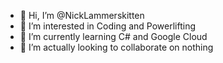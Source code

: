 - 👋 Hi, I’m @NickLammerskitten
- 👀 I’m interested in Coding and Powerlifting
- 🌱 I’m currently learning C# and Google Cloud
- 💞️ I’m actually looking to collaborate on nothing

<!---
NickLammerskitten/NickLammerskitten is a ✨ special ✨ repository because its `README.md` (this file) appears on your GitHub profile.
You can click the Preview link to take a look at your changes.
--->
